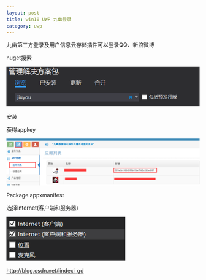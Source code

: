 ```yaml
---
layout: post
title: win10 UWP 九幽登录 
category: uwp 
---
```


九幽第三方登录及用户信息云存储插件可以登录QQ、新浪微博

<!--more-->

nuget搜索

![这里写图片描述](image/201611817115381.png)

安装

获得appkey

![这里写图片描述](image/201611817136114.png)

Package.appxmanifest

选择Internet(客户端和服务器)

![这里写图片描述](image/201611817148674.png)

http://blog.csdn.net/lindexi_gd
